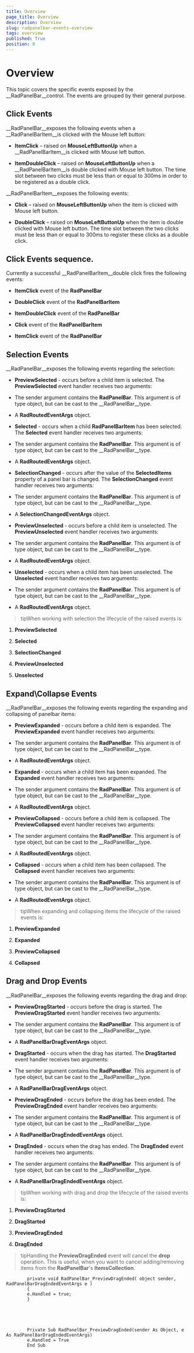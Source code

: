 ```yaml
---
title: Overview
page_title: Overview
description: Overview
slug: radpanelbar-events-overview
tags: overview
published: True
position: 0
---
```


# Overview



This topic covers the specific events exposed by the __RadPanelBar__control. The events are grouped by their general purpose.
	  

## Click Events

__RadPanelBar__exposes the following events when a __RadPanelBarItem__is clicked with the Mouse left button:
		

* __ItemClick__ – raised on __MouseLeftButtonUp__ when a __RadPanelBarItem__is clicked with Mouse left button.
			

* __ItemDoubleClick__ – raised on __MouseLeftButtonUp__ when a __RadPanelBarItem__is double clicked with Mouse left button. The time slot between two clicks must be less than or equal to 300ms in order to be registered as a double click.
			

__RadPanelBarItem__exposes the following events:
		

* __Click__ – raised on __MouseLeftButtonUp__ when the item is clicked with Mouse left button.
			

* __DoubleClick__ – raised on __MouseLeftButtonUp__ when the item is double clicked with Mouse left button. The time slot between the two clicks must be less than or equal to 300ms to register these clicks as a double click.
			

## Click Events sequence. 

Currently a successful __RadPanelBarItem__double click fires the following events:
		

* __ItemClick__ event of the __RadPanelBar__

* __DoubleClick__ event of the __RadPanelBarItem__

* __ItemDoubleClick__ event of the __RadPanelBar__

* __Click__ event of the __RadPanelBarItem__

* __ItemClick__ event of the __RadPanelBar__

## Selection Events

__RadPanelBar__exposes the following events regarding the selection:
		

* __PreviewSelected__ - occurs before a child item is selected. The __PreviewSelected__ event handler receives two arguments:
			

* The sender argument contains the __RadPanelBar__. This argument is of type object, but can be cast to the __RadPanelBar__type.
				

* A __RadRoutedEventArgs__ object.
				

* __Selected__ - occurs when a child __RadPanelBarItem__ has been selected. The __Selected__ event handler receives two arguments:
			

* The sender argument contains the __RadPanelBar__. This argument is of type object, but can be cast to the __RadPanelBar__type.
				

* A __RadRoutedEventArgs__ object.
				

* __SelectionChanged__ - occurs after the value of the __SelectedItems__ property of a panel bar is changed. The __SelectionChanged__ event handler receives two arguments:
			

* The sender argument contains the __RadPanelBar__. This argument is of type object, but can be cast to the __RadPanelBar__type.
				

* A __SelectionChangedEventArgs__ object.
				

* __PreviewUnselected__ - occurs before a child item is unselected. The __PreviewUnselected__ event handler receives two arguments:
			

* The sender argument contains the __RadPanelBar__. This argument is of type object, but can be cast to the __RadPanelBar__type.
				

* A __RadRoutedEventArgs__ object.
				

* __Unselected__ - occurs when a child item has been unselected. The __Unselected__ event handler receives two arguments:
			

* The sender argument contains the __RadPanelBar__. This argument is of type object, but can be cast to the __RadPanelBar__type.
				

* A __RadRoutedEventArgs__ object.
				

>tipWhen working with selection the lifecycle of the raised events is:

1. __PreviewSelected__

1. __Selected__

1. __SelectionChanged__

1. __PreviewUnselected__

1. __Unselected__

## Expand\Collapse Events

__RadPanelBar__exposes the following events regarding the expanding and collapsing of panelbar items:
		

* __PreviewExpanded__ - occurs before a child item is expanded. The __PreviewExpanded__ event handler receives two arguments:
			

* The sender argument contains the __RadPanelBar__. This argument is of type object, but can be cast to the __RadPanelBar__type.
				

* A __RadRoutedEventArgs__ object.
				

* __Expanded__ - occurs when a child item has been expanded. The __Expanded__ event handler receives two arguments:
			

* The sender argument contains the __RadPanelBar__. This argument is of type object, but can be cast to the __RadPanelBar__type.
				

* A __RadRoutedEventArgs__ object.
				

* __PreviewCollapsed__ - occurs before a child item is collapsed. The __PreviewCollapsed__ event handler receives two arguments:
			

* The sender argument contains the __RadPanelBar__. This argument is of type object, but can be cast to the __RadPanelBar__type.
				

* A __RadRoutedEventArgs__ object.
				

* __Collapsed__ - occurs when a child item has been collapsed. The __Collapsed__ event handler receives two arguments:
			

* The sender argument contains the __RadPanelBar__. This argument is of type object, but can be cast to the __RadPanelBar__type.
				

* A __RadRoutedEventArgs__ object.
				

>tipWhen expanding and collapsing items the lifecycle of the raised events is:

1. __PreviewExpanded__

1. __Expanded__

1. __PreviewCollapsed__

1. __Collapsed__

## Drag and Drop Events

__RadPanelBar__exposes the following events regarding the drag and drop:
		

* __PreviewDragStarted__ - occurs before the drag is started. The __PreviewDragStarted__ event handler receives two arguments:
			

* The sender argument contains the __RadPanelBar__. This argument is of type object, but can be cast to the __RadPanelBar__type.
				

* A __RadPanelBarDragEventArgs__ object.
				

* __DragStarted__ - occurs when the drag has started. The __DragStarted__ event handler receives two arguments:
			

* The sender argument contains the __RadPanelBar__. This argument is of type object, but can be cast to the __RadPanelBar__type.
				

* A __RadPanelBarDragEventArgs__ object.
				

* __PreviewDragEnded__ - occurs before the drag has been ended. The __PreviewDragEnded__ event handler receives two arguments:
			

* The sender argument contains the __RadPanelBar__. This argument is of type object, but can be cast to the __RadPanelBar__type.
				

* A __RadPanelBarDragEndedEventArgs__ object.
				

* __DragEnded__ - occurs when the drag has ended. The __DragEnded__ event handler receives two arguments:
			

* The sender argument contains the __RadPanelBar__. This argument is of type object, but can be cast to the __RadPanelBar__type.
				

* A __RadPanelBarDragEndedEventArgs__ object.
				

>tipWhen working with drag and drop the lifecycle of the raised events is:

1. __PreviewDragStarted__

1. __DragStarted__

1. __PreviewDragEnded__

1. __DragEnded__

>tipHandling the __PreviewDragEnded__ event will cancel the __drop__ operation. This is useful, when you want to cancel adding/removing items from the __RadPanelBar__'s __ItemsCollection__.
		  

	
			private void RadPanelBar_PreviewDragEnded( object sender, RadPanelBarDragEndedEventArgs e )
			{
			e.Handled = true;
			}
		  



	
			Private Sub RadPanelBar_PreviewDragEnded(sender As Object, e As RadPanelBarDragEndedEventArgs)
			e.Handled = True
			End Sub
		  



